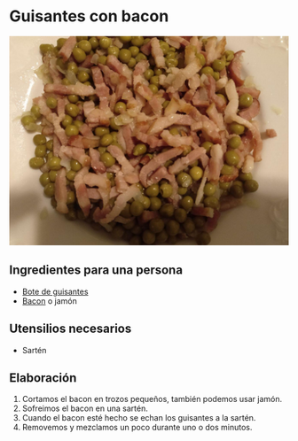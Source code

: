 # Guisantes con bacon

![](imagenes/guisantes-bacon-full.jpg)

## Ingredientes para una persona

* [Bote de guisantes](ingredientes/bote-guisantes.md)
* [Bacon](ingredientes/bacon.md) o jamón

## Utensilios necesarios

* Sartén

## Elaboración

1. Cortamos el bacon en trozos pequeños, también podemos usar jamón.
1. Sofreimos el bacon en una sartén.
1. Cuando el bacon esté hecho se echan los guisantes a la sartén.
1. Removemos y mezclamos un poco durante uno o dos minutos. 